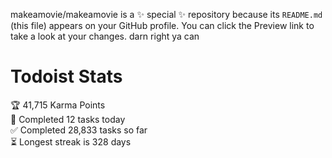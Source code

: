 makeamovie/makeamovie is a ✨ special ✨ repository because its `README.md` (this file) appears on your GitHub profile.
You can click the Preview link to take a look at your changes. darn right ya can

# Todoist Stats

<!-- TODO-IST:START -->
🏆  41,715 Karma Points           
🌸  Completed 12 tasks today           
✅  Completed 28,833 tasks so far           
⏳  Longest streak is 328 days
<!-- TODO-IST:END -->